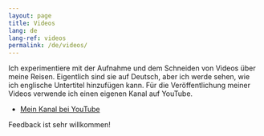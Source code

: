 ```yaml
---
layout: page
title: Videos
lang: de
lang-ref: videos
permalink: /de/videos/
---
```


Ich experimentiere mit der Aufnahme und dem Schneiden von Videos über meine Reisen. Eigentlich sind sie auf Deutsch, aber ich werde sehen, wie ich englische Untertitel hinzufügen kann. Für die Veröffentlichung meiner Videos verwende ich einen eigenen Kanal auf YouTube.

* [Mein Kanal bei YouTube](https://www.youtube.com/channel/UCVPiWk3TEQtNnuRFmYnafyw)

Feedback ist sehr willkommen!
